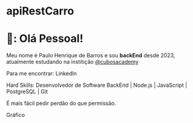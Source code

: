 # apiRestCarro

# 🚀: Olá Pessoal!

Meu nome é Paulo Henrique de Barros e sou **backEnd** desde 2023, atualmente estudando na institição [@cubosacademy](http://cubos.academy/)

Para me encontrar:
LinkedIn 

Hard Skills:
Desenvolvedor de Software BackEnd | Node.js | JavaScript | PostgreSQL  | Git

É mais fácil pedir perdão do que permissão.

Gráfico 
